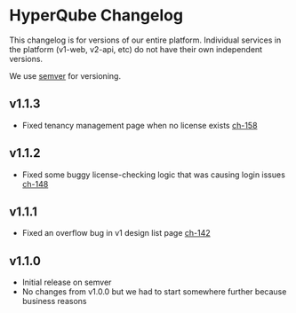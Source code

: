 # HyperQube Changelog

This changelog is for versions of our entire platform. Individual services in the platform (v1-web, v2-api, etc) do not have their own independent versions.

We use [semver](https://semver.org/) for versioning.

## v1.1.3

- Fixed tenancy management page when no license exists [ch-158](https://app.clubhouse.io/hyperqube/story/158/tenancy-management-page-doesn-t-load-when-no-license-exists)

## v1.1.2

- Fixed some buggy license-checking logic that was causing login issues [ch-148](https://app.clubhouse.io/hyperqube/story/148/bug-licenses-are-not-being-detected)

## v1.1.1

- Fixed an overflow bug in v1 design list page [ch-142](https://app.clubhouse.io/hyperqube/story/142/design-cards-overflow-horizontally-without-scrollbar)

## v1.1.0

- Initial release on semver
- No changes from v1.0.0 but we had to start somewhere further because business reasons
